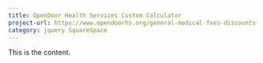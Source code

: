 ```yaml
---
title: OpenDoor Health Services Custom Calculator
project-url: https://www.opendoorhs.org/general-medical-fees-discounts
category: jquery SquareSpace
---
```


This is the content.
